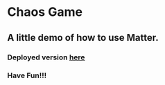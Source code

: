 # Chaos Game

## A little demo of how to use Matter.

### Deployed version [here](https://chaos-fun-game.netlify.com/)

### Have Fun!!!